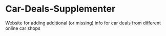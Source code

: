 # Car-Deals-Supplementer
Website for adding additional (or missing) info for car deals from different online car shops
